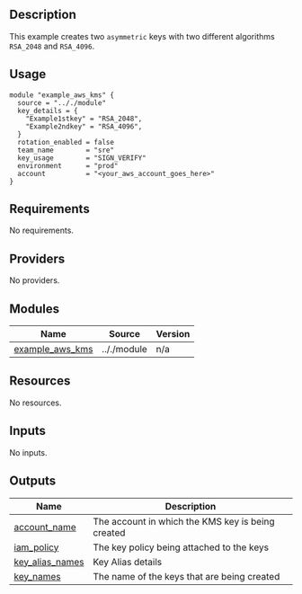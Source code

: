 ## Description 

This example creates two `asymmetric` keys with two different algorithms `RSA_2048` and `RSA_4096`.

## Usage

```
module "example_aws_kms" {
  source = ".././module"
  key_details = {
    "Example1stkey" = "RSA_2048",
    "Example2ndkey" = "RSA_4096",
  }
  rotation_enabled = false
  team_name        = "sre"
  key_usage        = "SIGN_VERIFY"
  environment      = "prod"
  account          = "<your_aws_account_goes_here>"
}

```


<!-- BEGIN_TF_DOCS -->
## Requirements

No requirements.

## Providers

No providers.

## Modules

| Name | Source | Version |
|------|--------|---------|
| <a name="module_example_aws_kms"></a> [example\_aws\_kms](#module\_example\_aws\_kms) | .././module | n/a |

## Resources

No resources.

## Inputs

No inputs.

## Outputs

| Name | Description |
|------|-------------|
| <a name="output_account_name"></a> [account\_name](#output\_account\_name) | The account in which the KMS key is being created |
| <a name="output_iam_policy"></a> [iam\_policy](#output\_iam\_policy) | The key policy being attached to the keys |
| <a name="output_key_alias_names"></a> [key\_alias\_names](#output\_key\_alias\_names) | Key Alias details |
| <a name="output_key_names"></a> [key\_names](#output\_key\_names) | The name of the keys that are being created |
<!-- END_TF_DOCS -->